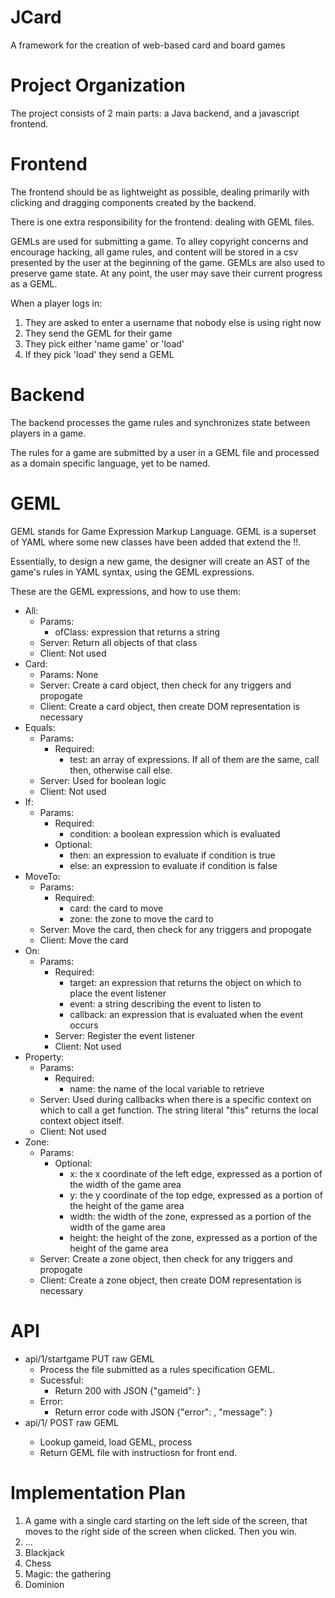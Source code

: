 JCard
=====

A framework for the creation of web-based card and board games


Project Organization
====================

The project consists of 2 main parts: a Java backend, and a javascript frontend.


Frontend
========

The frontend should be as lightweight as possible, dealing primarily with clicking and dragging components created by the backend.

There is one extra responsibility for the frontend: dealing with GEML files.

GEMLs are used for submitting a game.  To alley copyright concerns and encourage hacking, all game rules, and content will be stored in a csv presented by the user at the beginning of the game.
GEMLs are also used to preserve game state.  At any point, the user may save their current progress as a GEML.

When a player logs in:
1.  They are asked to enter a username that nobody else is using right now
2.  They send the GEML for their game
3.  They pick either 'name game' or 'load'
4.  If they pick 'load' they send a GEML 


Backend
=======

The backend processes the game rules and synchronizes state between players in a game.

The rules for a game are submitted by a user in a GEML file and processed as a domain specific language, yet to be named.


GEML
====

GEML stands for Game Expression Markup Language.  GEML is a superset of YAML where some new classes have been added that extend the !!.

Essentially, to design a new game, the designer will create an AST of the game's rules in YAML syntax, using the GEML expressions.

These are the GEML expressions, and how to use them:

*  All:
   *  Params:
      *  ofClass: expression that returns a string
   *  Server: Return all objects of that class
   *  Client: Not used
*  Card:
   *  Params: None
   *  Server: Create a card object, then check for any triggers and propogate
   *  Client: Create a card object, then create DOM representation is necessary
*  Equals:
   *  Params:
      *  Required:
         *  test: an array of expressions.  If all of them are the same, call then, otherwise call else.
   *  Server: Used for boolean logic
   *  Client: Not used
*  If:
   *  Params:
      *  Required:
         *  condition: a boolean expression which is evaluated
      *  Optional:
         *  then: an expression to evaluate if condition is true
         *  else: an expression to evaluate if condition is false
*  MoveTo:
   *  Params:
      *  Required:
         *  card: the card to move
         *  zone: the zone to move the card to
   *  Server: Move the card, then check for any triggers and propogate
   *  Client: Move the card
*  On:
   *  Params:
      *  Required:
         *  target: an expression that returns the object on which to place the event listener
         *  event: a string describing the event to listen to
         *  callback: an expression that is evaluated when the event occurs
      *  Server: Register the event listener
      *  Client: Not used
*  Property:
   *  Params:
      *  Required:
         *  name: the name of the local variable to retrieve
   *  Server: Used during callbacks when there is a specific context on which to call a get function.  The string literal "this" returns the local context object itself.
   *  Client: Not used
*  Zone:
   *  Params:
      *  Optional:
         *  x: the x coordinate of the left edge, expressed as a portion of the width of the game area
         *  y: the y coordinate of the top edge, expressed as a portion of the height of the game area
         *  width: the width of the zone, expressed as a portion of the width of the game area
         *  height: the height of the zone, expressed as a portion of the height of the game area
   *  Server: Create a zone object, then check for any triggers and propogate
   *  Client: Create a zone object, then create DOM representation is necessary


API
===

*   api/1/startgame PUT raw GEML
    *   Process the file submitted as a rules specification GEML.
    *   Sucessful:
        *   Return 200 with JSON {"gameid": <gameid>}
    *   Error:
        *   Return error code with JSON {"error": <internal code>, "message": <client message>}
*   api/1/<gameid> POST raw GEML
    *   Lookup gameid, load GEML, process
    *   Return GEML file with instructiosn for front end.

Implementation Plan
===================

1.  A game with a single card starting on the left side of the screen, that moves to the right side of the screen when clicked.  Then you win.
2.  ...
3.  Blackjack
4.  Chess
5.  Magic: the gathering
6.  Dominion
